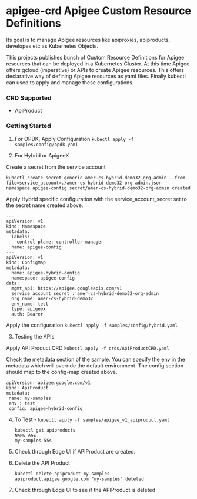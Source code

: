 # apigee-crd Apigee Custom Resource Definitions

Its goal is to manage Apigee  resources like apiproxies, apiproducts, developes etc as Kubernetes Objects.

This projects publishes bunch of Custom Resource Definitions for Apigee resources that can be deployed in a Kubernetes Cluster. At this time Apigee offers gcloud (imperative) or APIs to create Apigee resources. This offers declarative way of defining Apigee resources as yaml files. Finally kubectl can used to apply and manage these configurations.


### CRD Supported

- ApiProduct

### Getting Started


 1. For OPDK, Apply Configuration
 ```kubectl apply -f samples/config/opdk.yaml```

 2. For Hybrid or ApigeeX

 Create a secret from the service account
  ```
 kubectl create secret generic amer-cs-hybrid-demo32-org-admin --from-file=service_account=./amer-cs-hybrid-demo32-org-admin.json --namespace apigee-config secret/amer-cs-hybrid-demo32-org-admin created
 ```
 Apply Hybrid specific configuration with the service_account_secret set to the secret name created above.

```
---
apiVersion: v1
kind: Namespace
metadata:
  labels:
    control-plane: controller-manager
  name: apigee-config
---
apiVersion: v1
kind: ConfigMap
metadata:
  name: apigee-hybrid-config
  namespace: apigee-config
data:
  mgmt_api: https://apigee.googleapis.com/v1
  service_account_secret : amer-cs-hybrid-demo32-org-admin
  org_name: amer-cs-hybrid-demo32
  env_name: test
  type: apigeex
  auth: Bearer

```

Apply the configuration
```kubectl apply -f samples/config/hybrid.yaml```


 3.  Testing the APIs

 Apply API Product CRD 
 ```kubectl apply -f crds/ApiProductCRD.yaml```

Check the metadata section of the sample. You can specify the env in the metadata which will override the default environment.  The config section should map to the config-map created above.

 ```
apiVersion: apigee.google.com/v1
kind: ApiProduct
metadata:
  name: my-samples
  env : test
  config: apigee-hybrid-config
 ```

 4. To Test - 
 ```kubectl apply -f samples/apigee_v1_apiproduct.yaml```

	```
	kubectl get apiproducts
	NAME AGE
	my-samples 55s
	```
5. Check through Edge UI if APIProduct are created.
6. Delete the API Product 

	```
	kubectl delete apiproduct my-samples
	apiproduct.apigee.google.com "my-samples" deleted
	```
7. Check through Edge UI to see if the APIProduct is deleted

